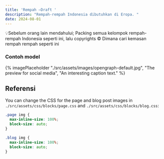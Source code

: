 ```yaml
---
title: 'Rempah —Draft '
description: "Rempah-rempah Indonesia dibutuhkan di Eropa. "
date: 2024-08-01
---
```


💡Sebelum orang lain mendahului;
Packing semua kelompok rempah-rempah Indonesia seperti ini, lalu copyrights © 
Dimana cari kemasan rempah rempah seperti ini

### Contoh model

{% imagePlaceholder "./src/assets/images/opengraph-default.jpg", "The preview for social media", "An interesting caption text." %}

## Referensi

You can change the CSS for the page and blog post images in `./src/assets/css/blocks/page.css` and `./src/assets/css/blocks/blog.css`:

```css
.page img {
  max-inline-size: 100%;
  block-size: auto;
}

.blog img {
  max-inline-size: 100%;
  block-size: auto;
}
```
